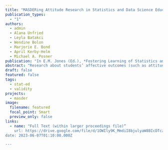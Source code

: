 ```yaml
---
title: "MASDERing Attitude Research in Statistics and Data Science Education: Instruments for Measuring Students, Instructors, and the Learning Environment"
publication_types:
  - "1"
authors:
  - admin
  - Alana Unfried
  - Leyla Batakci
  - Wendine Bolon
  - Marjorie E. Bond
  - April Kerby-Helm
  - Michael A. Posner
publication: "In E.M. Jones (Ed.), *Fostering Learning of Statistics and Data Science: Proceedings of the Satellite conference of the International Association for Statistical Education (IASE)*"
abstract: "Research about students’ affective outcomes (such as attitudes) in statistics courses has proliferated over the past three decades, but questions about the impact of instructors and the learning environment on student attitudes remain open. In data science education, research about students’ attitudes is nascent. In many statistics education studies, developing items about individual and course characteristics receives less attention than developing other aspects of the study. Without a reliable way to measure characteristics of individuals and courses we cannot identify barriers to student success in statistics and data science–much less dismantle those barriers. This paper describes the development process that the Motivational Attitudes in Statistics and Data Science Education Research (MASDER) team has used for items measuring individual characteristics to be used across the family of instruments. Further work – including some results from a large data collection in the United States – will be presented at the conference."
draft: false
featured: false
tags:
  - stat-ed
  - validity
projects:
  - masder
image:
  filename: featured
  focal_point: Smart
  preview_only: false
links:
  - name: "Full Text (within larger proceedings file)“
    url: https://drive.google.com/file/d/1OWIly9K_MmdiI8bjulyaW8BIcDTczcVl/view 
date: 2023-06-07T01:10:00.000Z

---
```

